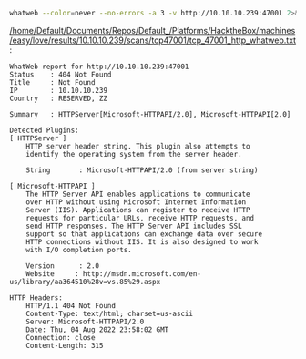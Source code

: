 ```bash
whatweb --color=never --no-errors -a 3 -v http://10.10.10.239:47001 2>&1
```

[/home/Default/Documents/Repos/Default_/Platforms/HacktheBox/machines/easy/love/results/10.10.10.239/scans/tcp47001/tcp_47001_http_whatweb.txt](file:///home/Default/Documents/Repos/Default_/Platforms/HacktheBox/machines/easy/love/results/10.10.10.239/scans/tcp47001/tcp_47001_http_whatweb.txt):

```
WhatWeb report for http://10.10.10.239:47001
Status    : 404 Not Found
Title     : Not Found
IP        : 10.10.10.239
Country   : RESERVED, ZZ

Summary   : HTTPServer[Microsoft-HTTPAPI/2.0], Microsoft-HTTPAPI[2.0]

Detected Plugins:
[ HTTPServer ]
	HTTP server header string. This plugin also attempts to
	identify the operating system from the server header.

	String       : Microsoft-HTTPAPI/2.0 (from server string)

[ Microsoft-HTTPAPI ]
	The HTTP Server API enables applications to communicate
	over HTTP without using Microsoft Internet Information
	Server (IIS). Applications can register to receive HTTP
	requests for particular URLs, receive HTTP requests, and
	send HTTP responses. The HTTP Server API includes SSL
	support so that applications can exchange data over secure
	HTTP connections without IIS. It is also designed to work
	with I/O completion ports.

	Version      : 2.0
	Website     : http://msdn.microsoft.com/en-us/library/aa364510%28v=vs.85%29.aspx

HTTP Headers:
	HTTP/1.1 404 Not Found
	Content-Type: text/html; charset=us-ascii
	Server: Microsoft-HTTPAPI/2.0
	Date: Thu, 04 Aug 2022 23:58:02 GMT
	Connection: close
	Content-Length: 315



```
